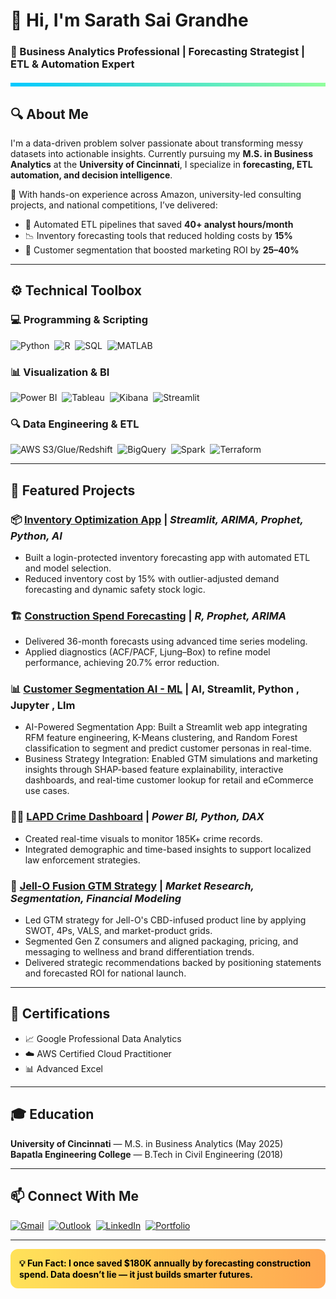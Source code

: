

# 👋 Hi, I'm Sarath Sai Grandhe  
### 🎯 Business Analytics Professional | Forecasting Strategist | ETL & Automation Expert  

<div style="height: 6px; background: linear-gradient(to right, #00C9FF, #92FE9D); margin: 20px 0;"></div>

## 🔍 About Me  
I'm a data-driven problem solver passionate about transforming messy datasets into actionable insights. Currently pursuing my **M.S. in Business Analytics** at the **University of Cincinnati**, I specialize in **forecasting, ETL automation, and decision intelligence**.

💼 With hands-on experience across Amazon, university-led consulting projects, and national competitions, I’ve delivered:
- 🔄 Automated ETL pipelines that saved **40+ analyst hours/month**
- 📉 Inventory forecasting tools that reduced holding costs by **15%**
- 🎯 Customer segmentation that boosted marketing ROI by **25–40%**

---

## ⚙️ Technical Toolbox  

### 💻 Programming & Scripting  
![Python](https://img.shields.io/badge/-Python-3776AB?style=for-the-badge&logo=python&logoColor=white)&nbsp;
![R](https://img.shields.io/badge/-R-276DC3?style=for-the-badge&logo=r&logoColor=white)&nbsp;
![SQL](https://img.shields.io/badge/-SQL-4479A1?style=for-the-badge&logo=postgresql&logoColor=white)&nbsp;
![MATLAB](https://img.shields.io/badge/-MATLAB-0076A8?style=for-the-badge&logo=mathworks&logoColor=white)

### 📊 Visualization & BI  
![Power BI](https://img.shields.io/badge/-PowerBI-F2C811?style=for-the-badge&logo=powerbi&logoColor=black)&nbsp;
![Tableau](https://img.shields.io/badge/-Tableau-E97627?style=for-the-badge&logo=tableau&logoColor=white)&nbsp;
![Kibana](https://img.shields.io/badge/-Kibana-005571?style=for-the-badge&logo=kibana&logoColor=white)&nbsp;
![Streamlit](https://img.shields.io/badge/-Streamlit-FF4B4B?style=for-the-badge&logo=streamlit&logoColor=white)

### 🔍 Data Engineering & ETL  
![AWS S3/Glue/Redshift](https://img.shields.io/badge/-AWS%20S3/Glue/Redshift-FF9900?style=for-the-badge&logo=amazonaws&logoColor=white)&nbsp;
![BigQuery](https://img.shields.io/badge/-BigQuery-4285F4?style=for-the-badge&logo=googlecloud&logoColor=white)&nbsp;
![Spark](https://img.shields.io/badge/-Spark-E25A1C?style=for-the-badge&logo=apachespark&logoColor=white)&nbsp;
![Terraform](https://img.shields.io/badge/-Terraform-623CE4?style=for-the-badge&logo=terraform&logoColor=white)

---

## 📂 Featured Projects  

### 📦 [Inventory Optimization App](https://github.com/Sarathsai4/KADANT-Model) | *Streamlit, ARIMA, Prophet, Python, AI*  
- Built a login-protected inventory forecasting app with automated ETL and model selection.  
- Reduced inventory cost by 15% with outlier-adjusted demand forecasting and dynamic safety stock logic.

### 🏗 [Construction Spend Forecasting](https://github.com/Sarathsai4/Construction-Spending-Forecasting/tree/main) | *R, Prophet, ARIMA*  
- Delivered 36-month forecasts using advanced time series modeling.  
- Applied diagnostics (ACF/PACF, Ljung–Box) to refine model performance, achieving 20.7% error reduction.

### 📊 [Customer Segmentation AI - ML](https://github.com/Sarathsai4/Customer-Segmentation-AI-ML) | AI, Streamlit, Python , Jupyter , Llm
- AI-Powered Segmentation App: Built a Streamlit web app integrating RFM feature engineering, K-Means clustering, and Random Forest classification to segment and predict customer personas in real-time.
- Business Strategy Integration: Enabled GTM simulations and marketing insights through SHAP-based feature explainability, interactive dashboards, and real-time customer lookup for retail and eCommerce use cases. 

### 🕵️‍♂️ [LAPD Crime Dashboard](https://github.com/Sarathsai4/la-crime-dashboard) | *Power BI, Python, DAX*  
- Created real-time visuals to monitor 185K+ crime records.  
- Integrated demographic and time-based insights to support localized law enforcement strategies.

### 🍮 [Jell-O Fusion GTM Strategy](https://github.com/Sarathsai4/Jello-Fusion---Marketing-Strategy/tree/main) | *Market Research, Segmentation, Financial Modeling*  
- Led GTM strategy for Jell-O's CBD-infused product line by applying SWOT, 4Ps, VALS, and market-product grids.  
- Segmented Gen Z consumers and aligned packaging, pricing, and messaging to wellness and brand differentiation trends.  
- Delivered strategic recommendations backed by positioning statements and forecasted ROI for national launch.

---

## 🏅 Certifications  
- 📈 Google Professional Data Analytics  
- ☁️ AWS Certified Cloud Practitioner  
- 📊 Advanced Excel

---

## 🎓 Education  
**University of Cincinnati** — M.S. in Business Analytics (May 2025)  
**Bapatla Engineering College** — B.Tech in Civil Engineering (2018)  

---

## 📫 Connect With Me  
[![Gmail](https://img.shields.io/badge/-Personal_Email-D14836?style=flat-square&logo=gmail&logoColor=white)](mailto:sarathsai41195@gmail.com)&nbsp;
[![Outlook](https://img.shields.io/badge/-UC_Email-0078D4?style=flat-square&logo=microsoftoutlook&logoColor=white)](mailto:grandhss@mail.uc.edu)&nbsp;
[![LinkedIn](https://img.shields.io/badge/-LinkedIn-0077B5?style=flat-square&logo=linkedin&logoColor=white)](https://www.linkedin.com/in/sarath-sai-18a1021aa)&nbsp;
[![Portfolio](https://img.shields.io/badge/-GitHub_Profile-121011?style=flat-square&logo=github&logoColor=white)](https://github.com/Sarathsai4)

---

<div style="padding: 14px; border-radius: 12px; background: linear-gradient(to right, #ffe259, #ffa751); color: black; font-weight: bold;">
💡 Fun Fact: I once saved $180K annually by forecasting construction spend.  
Data doesn’t lie — it just builds smarter futures.
</div>
